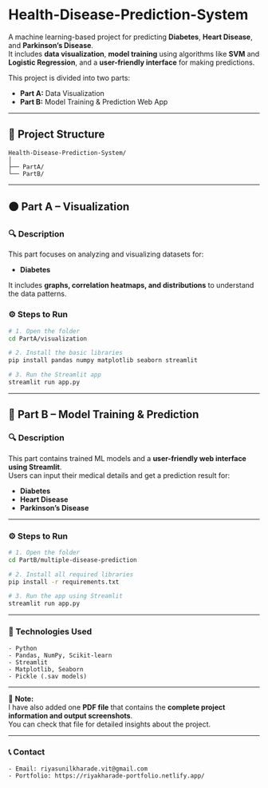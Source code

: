 # Health-Disease-Prediction-System
A machine learning-based project for predicting **Diabetes**, **Heart Disease**, and **Parkinson’s Disease**.  
It includes **data visualization**, **model training** using algorithms like **SVM** and **Logistic Regression**, and a **user-friendly interface** for making predictions.

This project is divided into two parts:  
- **Part A:** Data Visualization  
- **Part B:** Model Training & Prediction Web App  

---

## 📁 Project Structure
```
Health-Disease-Prediction-System/
│
├── PartA/
└── PartB/
```

---

## 🟠 Part A – Visualization

### 🔍 Description
This part focuses on analyzing and visualizing datasets for:
- **Diabetes**  

It includes **graphs, correlation heatmaps, and distributions** to understand the data patterns.

### ⚙️ Steps to Run
```bash
# 1. Open the folder
cd PartA/visualization

# 2. Install the basic libraries
pip install pandas numpy matplotlib seaborn streamlit

# 3. Run the Streamlit app
streamlit run app.py
```

---

## 🔵 Part B – Model Training & Prediction

### 🔍 Description
This part contains trained ML models and a **user-friendly web interface using Streamlit**.  
Users can input their medical details and get a prediction result for:

- **Diabetes**
- **Heart Disease**
- **Parkinson’s Disease**

---

### ⚙️ Steps to Run
```bash
# 1. Open the folder
cd PartB/multiple-disease-prediction

# 2. Install all required libraries
pip install -r requirements.txt

# 3. Run the app using Streamlit
streamlit run app.py
```

---

### 🧩 Technologies Used
```text
- Python
- Pandas, NumPy, Scikit-learn
- Streamlit
- Matplotlib, Seaborn
- Pickle (.sav models)
```

---

📄 **Note:**  
I have also added one **PDF file** that contains the **complete project information and output screenshots**.  
You can check that file for detailed insights about the project.

---

### 📞 Contact
```text
- Email: riyasunilkharade.vit@gmail.com
- Portfolio: https://riyakharade-portfolio.netlify.app/
